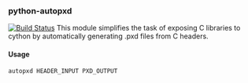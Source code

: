 ### python-autopxd

[![Build Status](https://travis-ci.org/gabrieldemarmiesse/python-autopxd.svg?branch=master)](https://travis-ci.org/gabrieldemarmiesse/python-autopxd)
This module simplifies the task of exposing C libraries to cython by
automatically generating .pxd files from C headers.

#### Usage

```
autopxd HEADER_INPUT PXD_OUTPUT 
```
